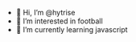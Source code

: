- 👋 Hi, I’m @hytrise
- 👀 I’m interested in football
- 🌱 I’m currently learning javascript

<!---
hytrise/hytrise is a ✨ special ✨ repository because its `README.md` (this file) appears on your GitHub profile.
You can click the Preview link to take a look at your changes.
--->
